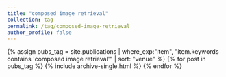 ```yaml
---
title: "composed image retrieval"
collection: tag
permalink: /tag/composed-image-retrieval
author_profile: false
---
```

{% assign pubs_tag = site.publications | where_exp:"item", "item.keywords contains 'composed image retrieval'" | sort: "venue" %}
{% for post in pubs_tag %}
  {% include archive-single.html %}
{% endfor %}